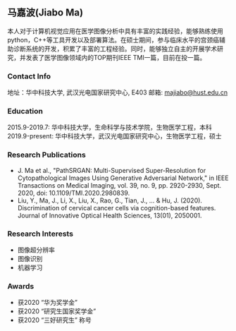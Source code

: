 ## 马嘉波(Jiabo Ma)
本人对于计算机视觉应用在医学图像分析中具有丰富的实践经验，能够熟练使用python，C++等工具开发以及部署算法。在硕士期间，参与临床水平的宫颈癌辅助诊断系统的开发，积累了丰富的工程经验。同时，能够独立自主的开展学术研究，并发表了医学图像领域内的TOP期刊IEEE TMI一篇，目前在投一篇。


### Contact Info
地址：华中科技大学, 武汉光电国家研究中心, E403
邮箱: majiabo@hust.edu.cn

### Education
2015.9-2019.7:  华中科技大学，生命科学与技术学院，生物医学工程，本科 
2019.9-present:  华中科技大学，武汉光电国家研究中心，生物医学工程，硕士

### Research Publications
- J. Ma et al., "PathSRGAN: Multi-Supervised Super-Resolution for Cytopathological Images Using Generative Adversarial Network," in IEEE Transactions on Medical Imaging, vol. 39, no. 9, pp. 2920-2930, Sept. 2020, doi: 10.1109/TMI.2020.2980839. 
- Liu, Y., Ma, J., Li, X., Liu, X., Rao, G., Tian, J., ... & Hu, J. (2020). Discrimination of cervical cancer cells via cognition-based features. Journal of Innovative Optical Health Sciences, 13(01), 2050001. 

### Research Interests
- 图像超分辨率
- 图像识别
- 机器学习

### Awards
- 获2020 “华为奖学金”
- 获2020 “研究生国家奖学金”
- 获2020 “三好研究生” 称号
